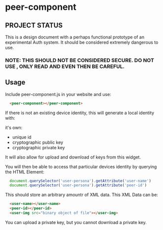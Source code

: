 # peer-component

## PROJECT STATUS

This is a design document with a perhaps functional prototype of an experimental Auth system. It should be considered extremely dangerous to use. 
### NOTE: THIS SHOULD NOT BE CONSIDERED SECURE. DO NOT USE , ONLY READ AND EVEN THEN BE CAREFUL.

## Usage

Include peer-component.js in your website and use:

```html
  <peer-component></peer-component>
```

If there is not an existing device identity, this will generate a local identity with: 

it's own:

- unique id
- cryptographic public key
- cryptographic private key

It will also allow for upload and download of keys from this widget. 

You will then be able to access that particular devices identity by querying the HTML Element: 

```javascript
  document.querySelector('user-persona').getAttribute('user-name')
  document.querySelector('user-persona').getAttribute('peer-id')
```

This should store an arbitrary amountr of XML data. This XML Data can be: 


```HTML
  <user-name></user-name>
  <peer-id></peer-id>
  <user-img src="binary object of file"></user-img>
```

You can upload a private key, but you cannot download a private key. 

